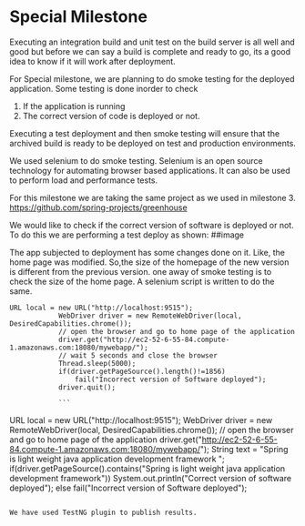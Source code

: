 # Special Milestone

Executing an integration build and unit test on the build server is all well and good but before we can 
say a build is complete and ready to go, its a good idea to know if it will work after deployment.

For Special milestone, we are planning to do smoke testing for the deployed application. Some testing is done 
inorder to check 
1. If the application is running 
2. The correct version of code is deployed or not.

Executing a test deployment and then smoke testing will ensure that the archived build is ready to be deployed on 
test and production environments.

We used selenium to do smoke testing. Selenium is an open source technology for automating browser based applications.
It can also be used to perform load and performance tests.

For this milestone we are taking the same project as we used in milestone 3.
https://github.com/spring-projects/greenhouse

We would like to check if the correct version of software is deployed or not. To do this we are performing a test deploy as shown:
##image

The app subjected to deployment has some changes done on it. Like, the home page was modified. So,the size of the homepage of the new version is different from the previous version. 
one away of smoke testing is to check the size of the home page. A selenium script is written to do the same. 
```
URL local = new URL("http://localhost:9515");
			WebDriver driver = new RemoteWebDriver(local, DesiredCapabilities.chrome());
			// open the browser and go to home page of the application
			driver.get("http://ec2-52-6-55-84.compute-1.amazonaws.com:18080/mywebapp/");
			// wait 5 seconds and close the browser
			Thread.sleep(5000);
			if(driver.getPageSource().length()!=1856)
				fail("Incorrect version of Software deployed");
			driver.quit();
			
			```

```

  URL local = new URL("http://localhost:9515");
			WebDriver driver = new RemoteWebDriver(local, DesiredCapabilities.chrome());
			// open the browser and go to home page of the application
			driver.get("http://ec2-52-6-55-84.compute-1.amazonaws.com:18080/mywebapp/");
			String text = "Spring is light weight java application development framework ";
			if(driver.getPageSource().contains("Spring is light weight java application development framework"))
				System.out.println("Correct version of software deployed");
			else
				fail("Incorrect version of Software deployed");
				
```

We have used TestNG plugin to publish results.














